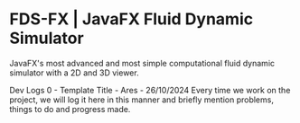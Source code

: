# FDS-FX | JavaFX Fluid Dynamic Simulator
JavaFX's most advanced and most simple computational fluid dynamic simulator with a 2D and 3D viewer.

Dev Logs
0 - Template Title - Ares - 26/10/2024
Every time we work on the project, we will log it here in this manner and briefly mention problems, things to do and progress made.

